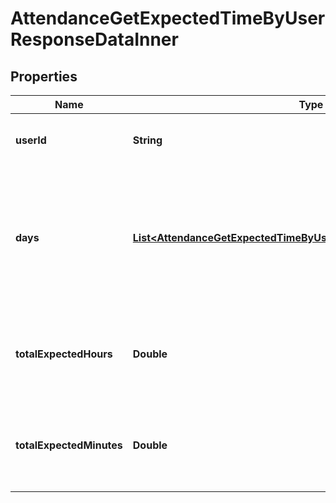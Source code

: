 

# AttendanceGetExpectedTimeByUserResponseDataInner


## Properties

| Name | Type | Description | Notes |
|------------ | ------------- | ------------- | -------------|
|**userId** | **String** | The Kenjo _id of the returned user. |  [optional] |
|**days** | [**List&lt;AttendanceGetExpectedTimeByUserResponseDataInnerDaysInner&gt;**](AttendanceGetExpectedTimeByUserResponseDataInnerDaysInner.md) | Array that contains the days with the expected time information per user in the provided date range. |  [optional] |
|**totalExpectedHours** | **Double** | The total number of expected hours for an user in a given date range. |  [optional] |
|**totalExpectedMinutes** | **Double** | The total number of expected minutes for an user in a given date range. |  [optional] |



